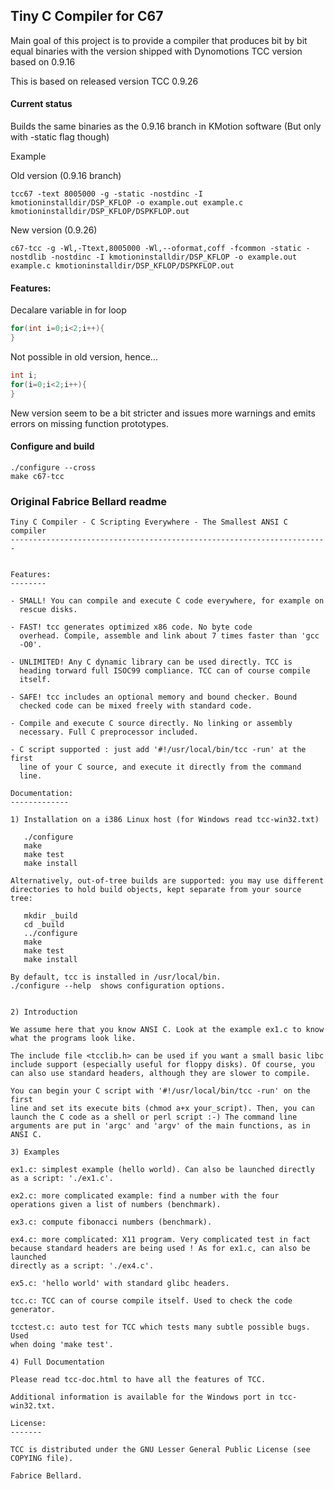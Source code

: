 Tiny C Compiler for C67
-----------------------------------------------------------------------
Main goal of this project is to provide a compiler that produces bit by
 bit equal binaries with the version shipped with Dynomotions TCC 
 version based on 0.9.16
 
This is based on released version TCC 0.9.26

#### Current status
Builds the same binaries as the 0.9.16 branch in KMotion software
(But only with -static flag though)

Example

Old version (0.9.16 branch)

`tcc67 -text 8005000 -g -static -nostdinc -I kmotioninstalldir/DSP_KFLOP -o example.out example.c kmotioninstalldir/DSP_KFLOP/DSPKFLOP.out`

New version (0.9.26)

`c67-tcc -g -Wl,-Ttext,8005000 -Wl,--oformat,coff -fcommon -static -nostdlib -nostdinc -I kmotioninstalldir/DSP_KFLOP -o example.out example.c kmotioninstalldir/DSP_KFLOP/DSPKFLOP.out`

#### Features:
Decalare variable in for loop
```C
for(int i=0;i<2;i++){
}
```
Not possible in old version, hence...
```C
int i;
for(i=0;i<2;i++){
}
```
New version seem to be a bit stricter and issues more warnings
and emits errors on missing function prototypes.


#### Configure and build
```
./configure --cross
make c67-tcc
```

### Original Fabrice Bellard readme

```
Tiny C Compiler - C Scripting Everywhere - The Smallest ANSI C compiler
-----------------------------------------------------------------------


Features:
--------

- SMALL! You can compile and execute C code everywhere, for example on
  rescue disks.

- FAST! tcc generates optimized x86 code. No byte code
  overhead. Compile, assemble and link about 7 times faster than 'gcc
  -O0'.

- UNLIMITED! Any C dynamic library can be used directly. TCC is
  heading torward full ISOC99 compliance. TCC can of course compile
  itself.

- SAFE! tcc includes an optional memory and bound checker. Bound
  checked code can be mixed freely with standard code.

- Compile and execute C source directly. No linking or assembly
  necessary. Full C preprocessor included. 

- C script supported : just add '#!/usr/local/bin/tcc -run' at the first
  line of your C source, and execute it directly from the command
  line.

Documentation:
-------------

1) Installation on a i386 Linux host (for Windows read tcc-win32.txt)

   ./configure
   make
   make test
   make install

Alternatively, out-of-tree builds are supported: you may use different
directories to hold build objects, kept separate from your source tree:

   mkdir _build
   cd _build
   ../configure
   make
   make test
   make install

By default, tcc is installed in /usr/local/bin.
./configure --help  shows configuration options.


2) Introduction

We assume here that you know ANSI C. Look at the example ex1.c to know
what the programs look like.

The include file <tcclib.h> can be used if you want a small basic libc
include support (especially useful for floppy disks). Of course, you
can also use standard headers, although they are slower to compile.

You can begin your C script with '#!/usr/local/bin/tcc -run' on the first
line and set its execute bits (chmod a+x your_script). Then, you can
launch the C code as a shell or perl script :-) The command line
arguments are put in 'argc' and 'argv' of the main functions, as in
ANSI C.

3) Examples

ex1.c: simplest example (hello world). Can also be launched directly
as a script: './ex1.c'.

ex2.c: more complicated example: find a number with the four
operations given a list of numbers (benchmark).

ex3.c: compute fibonacci numbers (benchmark).

ex4.c: more complicated: X11 program. Very complicated test in fact
because standard headers are being used ! As for ex1.c, can also be launched
directly as a script: './ex4.c'.

ex5.c: 'hello world' with standard glibc headers.

tcc.c: TCC can of course compile itself. Used to check the code
generator.

tcctest.c: auto test for TCC which tests many subtle possible bugs. Used
when doing 'make test'.

4) Full Documentation

Please read tcc-doc.html to have all the features of TCC.

Additional information is available for the Windows port in tcc-win32.txt.

License:
-------

TCC is distributed under the GNU Lesser General Public License (see
COPYING file).

Fabrice Bellard.
```
